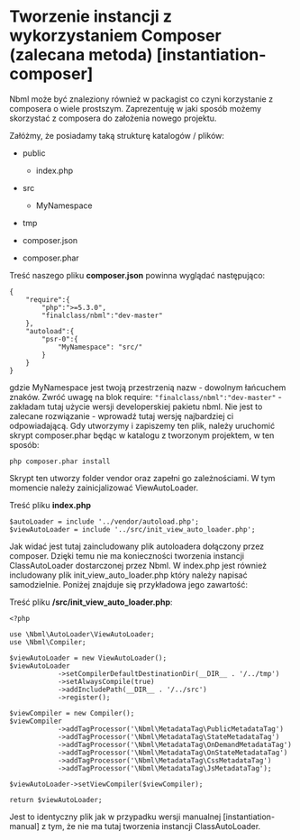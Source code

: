 # Tworzenie instancji z wykorzystaniem Composer (zalecana metoda) [instantiation-composer]

Nbml może być znaleziony również w packagist co czyni korzystanie z composera o wiele prostszym.
Zaprezentuję w jaki sposób możemy skorzystać z composera do założenia nowego projektu.

Załóżmy, że posiadamy taką strukturę katalogów / plików:

* public

	* index.php
* src

	* MyNamespace
* tmp
* composer.json
* composer.phar

Treść naszego pliku **composer.json** powinna wyglądać następująco:

	{
		"require":{
			"php":">=5.3.0",
			"finalclass/nbml":"dev-master"
		},
		"autoload":{
			"psr-0":{
				"MyNamespace": "src/"
			}
		}
	}

gdzie MyNamespace jest twoją przestrzenią nazw - dowolnym łańcuchem znaków.
Zwróć uwagę na blok require: `"finalclass/nbml":"dev-master"` - zakładam tutaj użycie wersji developerskiej
pakietu nbml. Nie jest to zalecane rozwiązanie - wprowadź tutaj wersję najbardziej ci odpowiadającą.
Gdy utworzymy i zapiszemy ten plik, należy uruchomić skrypt composer.phar będąc w katalogu
z tworzonym projektem, w ten sposób:

	php composer.phar install

Skrypt ten utworzy folder vendor oraz zapełni go zależnościami.
W tym momencie należy zainicjalizować ViewAutoLoader.

Treść pliku **index.php**

	$autoLoader = include '../vendor/autoload.php';
	$viewAutoLoader = include '../src/init_view_auto_loader.php';

Jak widać jest tutaj zaincludowany plik autoloadera dołączony przez composer. Dzięki temu nie ma konieczności
tworzenia instancji ClassAutoLoader dostarczonej przez Nbml.
W index.php jest również includowany plik init_view_auto_loader.php który należy napisać samodzielnie.
Poniżej znajduje się przykładowa jego zawartość:

Treść pliku **/src/init_view_auto_loader.php**:

	<?php

	use \Nbml\AutoLoader\ViewAutoLoader;
	use \Nbml\Compiler;

	$viewAutoLoader = new ViewAutoLoader();
	$viewAutoLoader
				->setCompilerDefaultDestinationDir(__DIR__ . '/../tmp')
				->setAlwaysCompile(true)
				->addIncludePath(__DIR__ . '/../src')
				->register();

	$viewCompiler = new Compiler();
	$viewCompiler
				->addTagProcessor('\Nbml\MetadataTag\PublicMetadataTag')
				->addTagProcessor('\Nbml\MetadataTag\StateMetadataTag')
				->addTagProcessor('\Nbml\MetadataTag\OnDemandMetadataTag')
				->addTagProcessor('\Nbml\MetadataTag\OnStateMetadataTag')
				->addTagProcessor('\Nbml\MetadataTag\CssMetadataTag')
				->addTagProcessor('\Nbml\MetadataTag\JsMetadataTag');

	$viewAutoLoader->setViewCompiler($viewCompiler);

	return $viewAutoLoader;

Jest to identyczny plik jak w przypadku wersji manualnej [instantiation-manual] z tym, że nie ma tutaj
tworzenia instancji ClassAutoLoader.
